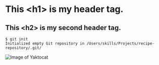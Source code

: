 # This \<h1> is my header tag.
## This \<h2> is my second header tag.
```
$ git init
Initialized empty Git repository in /Users/skills/Projects/recipe-repository/.git/
```
![Image of Yaktocat](https://octodex.github.com/images/yaktocat.png)
